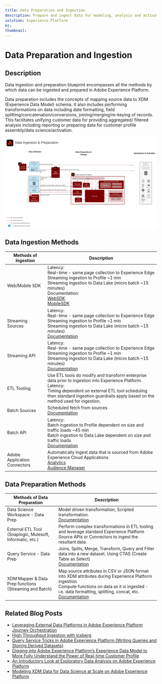 ```yaml
---
title: Data Preparation and Ingestion
description: Prepare and ingest data for modeling, analysis and activation in Experience Platform
solution: Experience Platform
kt: 
thumbnail: 
---
```


# Data Preparation and Ingestion

## Description

Data ingestion and preparation blueprint encompasses all the methods by which data can be ingested and prepared in Adobe Experience Platform.

Data preparation includes the concepts of mapping source data to XDM (Experience Data Model) schema. It also includes performing transformations on data including date formatting, field splitting/concatenation/conversions, joining/merging/re-keying of records. This facilitates unifying customer data for providing aggregated/ filtered analysis including reporting or preparing data for customer profile assembly/data science/activation.

![Data Ingestion](assets/dataingest.svg)


## Data Ingestion Methods

| Methods of Ingestion         | Description                                                                                                                                                                                                                                                                                                                                                                                                                             |
|------------------------------|-----------------------------------------------------------------------------------------------------------------------------------------------------------------------------------------------------------------------------------------------------------------------------------------------------------------------------------------------------------------------------------------------------------------------------------------|
| Web/Mobile SDK               | Latency:<br>Real-time - same page collection to Experience Edge<br>Streaming ingestion to Profile ~1 min<br>Streaming ingestion to Data Lake (micro batch ~15 minutes)<br>Documentation: <br>[WebSDK](https://experienceleague.adobe.com/docs/experience-platform/edge/home.html?lang=en)<br>[MobileSDK](https://experienceleague.adobe.com/docs/mobile.html?lang=en)                                                                     |
| Streaming Sources            | Latency:<br>Real-time - same page collection to Experience Edge<br>Streaming ingestion to Profile ~1 min<br>Streaming ingestion to Data Lake (micro batch ~15 minutes)<br>[Documentation](https://experienceleague.adobe.com/docs/experience-platform/sources/home.html?lang=en#connectors)                                                                                                                                               |
| Streaming API                | Latency:<br>Real-time - same page collection to Experience Edge<br>Streaming ingestion to Profile ~1 min<br>Streaming ingestion to Data Lake (micro batch ~15 minutes)<br>[Documentation](https://experienceleague.adobe.com/docs/experience-platform/ingestion/streaming/overview.html?lang=en#what-can-you-do-with-streaming-ingestion%3F)                                                                                              |
| ETL Tooling                  | Use ETL tools do modify and transform enterprise data prior to ingestion into Experience Platform.<br>Latency:<br>Timing dependent on external ETL tool scheduling then standard ingestion guardrails apply based on the method used for ingestion.                                                                                                                                                                                                     |
| Batch Sources                | Scheduled fetch from sources<br>[Documentation](https://experienceleague.adobe.com/docs/experience-platform/sources/home.html?lang=en#connectors)                                                                                                                                                                                                                                                                                         |
| Batch API                    | Latency:<br>Batch ingestion to Profile dependent on size and traffic loads ~45 min<br>Batch ingestion to Data Lake dependent on size and traffic loads<br>[Documentation](https://experienceleague.adobe.com/docs/experience-platform/ingestion/batch/overview.html?lang=en#batch)                                                                                                                                                        |
| Adobe Application Connectors | Automatically ingest data that is sourced from Adobe Experience Cloud Applications<br>[Analytics](https://experienceleague.adobe.com/docs/experience-platform/sources/connectors/adobe-applications/analytics.html?lang=en#connectors)<br>[Audience Manager](https://experienceleague.adobe.com/docs/experience-platform/sources/connectors/adobe-applications/audience-manager.html?lang=en#connectors) |






## Data Preparation Methods

| Methods of Data Preparation                                | Description                                                                                                                                                                                                                                                                                    |
|------------------------------------------------------------|------------------------------------------------------------------------------------------------------------------------------------------------------------------------------------------------------------------------------------------------------------------------------------------------|
| Data Science Workspace - Data Prep                         | Model driven transformation, Scripted transformation.<br>[Documentation](https://experienceleague.adobe.com/docs/experience-platform/data-science-workspace/home.html?lang=en)                                                                                                                   |
| External ETL Tool (Snaplogic, Mulesoft, Informatic, etc.) | Perform complex transformations in ETL tooling and leverage standard Experience Platform Source APIs or Connectors to ingest the resultant data.                                                                                                                                                               |
| Query Service - Data Prep                                  | Joins, Splits, Merge, Transform, Query and Filter data into a new dataset. Using CTAS (Create Table as Select)<br>[Documentation](https://experienceleague.adobe.com/docs/experience-platform/query/home.html?lang=en#sql)                                                                       |
| XDM Mapper & Data Prep functions (Streaming and Batch)     | Map source attributes in CSV or JSON format into XDM attributes during Experience Platform ingestion.<br>Compute functions on data as it is ingested - i.e. data formatting, splitting, concat, etc.<br>[Documentation](https://experienceleague.adobe.com/docs/experience-platform/data-prep/home.html?lang=en) |

## Related Blog Posts

* [Leveraging External Data Platforms in Adobe Experience Platform Journey Orchestration](https://medium.com/adobetech/leveraging-external-data-platforms-in-adobe-experience-platform-journey-orchestration-54fc6134fe17?source=your_stories_page-------------------------------------)
* [High Throughput Ingestion with Iceberg](https://medium.com/adobetech/high-throughput-ingestion-with-iceberg-ccf7877a413f?source=your_stories_page-------------------------------------)
* [Query Service Tricks in Adobe Experience Platform (Writing Queries and Storing Derived Datasets)](https://medium.com/adobetech/query-service-tricks-in-adobe-experience-platform-writing-queries-and-storing-derived-datasets-eaee0d6d683e?source=your_stories_page-------------------------------------)
* [Digging into Adobe Experience Platform’s Experience Data Model to More Fully Understand the Power of Real-time Customer Profile](https://medium.com/adobetech/digging-into-adobe-experience-platforms-experience-data-model-to-more-fully-understand-the-power-3e109271e04f?source=your_stories_page-------------------------------------)
* [An Introductory Look at Exploratory Data Analysis on Adobe Experience Platform](https://medium.com/adobetech/an-introductory-look-at-exploratory-data-analysis-on-adobe-experience-platform-1bfce7501d9a?source=your_stories_page-------------------------------------)
* [Modeling XDM Data for Data Science at Scale on Adobe Experience Platform](https://medium.com/adobetech/modeling-xdm-data-for-data-science-at-scale-on-adobe-experience-platform-222bb2a6dbf7?source=your_stories_page-------------------------------------)

